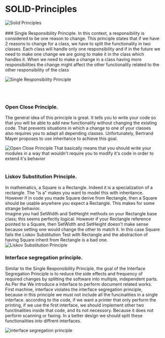 # SOLID-Principles

<img align="center" src="https://agilecoach2016.files.wordpress.com/2017/12/solid-small.jpg?w=400" alt="Solid Principles">
<br/>
<br/>
### Single Responsibility Principle.
In this context, a responsibility is considered to be one reason to change. This principle states that if we have 2 reasons to change for a class, we have to split the functionality in two classes. Each class will handle only one responsibility and if in the future we need to make one change we are going to make it in the class which handles it. When we need to make a change in a class having more responsibilities the change might affect the other functionality related to the other responsibility of the class

![Single Responsibility Principle](https://exceptionnotfound.net/content/images/2015/03/singleresponsibilityprinciple.jpg)

<br/>
<br/>

### Open Close Principle.
The general idea of this principle is great. It tells you to write your code so that you will be able to add new functionality without changing the existing code. That prevents situations in which a change to one of your classes also requires you to adapt all depending classes. Unfortunately, Bertrand Mayer proposes to use inheritance to achieve this goal.

![Open Close Principle](https://res.cloudinary.com/practicaldev/image/fetch/s--XI1FFTvi--/c_limit%2Cf_auto%2Cfl_progressive%2Cq_auto%2Cw_880/http://d33wubrfki0l68.cloudfront.net/d1820d6c153e116bb211cc3e4499de8a8a40cf8e/b43f4/assets/images/open_closed_1.png)
That basically means that you should write your modules in a way that wouldn't require you to modify it's code in order to extend it's behavior
<br/>
<br/>

### Liskov Substitution Principle.
In mathematics, a Square is a Rectangle. Indeed it is a specialization of a rectangle. The "is a" makes you want to model this with inheritance. However if in code you made Square derive from Rectangle, then a Square should be usable anywhere you expect a Rectangle. This makes for some strange behavior.
<br/>
Imagine you had SetWidth and SetHeight methods on your Rectangle base class; this seems perfectly logical. However if your Rectangle reference pointed to a Square, then SetWidth and SetHeight doesn't make sense because setting one would change the other to match it. In this case Square fails the Liskov Substitution Test with Rectangle and the abstraction of having Square inherit from Rectangle is a bad one.
<br/>
![Liskov Substitution Principle](https://1.bp.blogspot.com/-Krp8u7RTb8I/WFqA6Y7kfNI/AAAAAAAACyE/tm3jMnQE_1gnWt9Rwwf95iKGBXcE4QEkACLcB/s1600/LSP_WithText-mallard-duck.jpg)

### Interface segregation principle.
Similar to the Single Responsibility Principle, the goal of the Interface Segregation Principle is to reduce the side effects and frequency of required changes by splitting the software into multiple, independent parts.
<br/>
As Per the We introduce a Interface to perform document related works. First machine, interface violates the interface segregation principle, because in this principle we must not include all the funcinalities in a single interface. according to the code, if we want a printer that only perform the printing, if we use the first interface, we should implement other two functinalities inside that code, and its not necessory. Because it does not perform scanning or faxing. In a better design we should split these functionalities into diffrent interfaces. 

![interface segregation principle](https://4.bp.blogspot.com/-z9uPLDKMN2o/WmnophiErMI/AAAAAAAAKQ8/KyCrLwN20Iorkw73TNJbzog0kJbHWDZ_gCLcBGAs/s400/OOP%2B-%2BInterface%2BSegregation%2BPrinciple.jpg)

 





